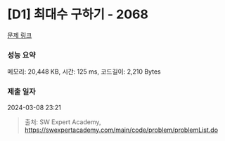 # [D1] 최대수 구하기 - 2068 

[문제 링크](https://swexpertacademy.com/main/code/problem/problemDetail.do?contestProbId=AV5QQhbqA4QDFAUq) 

### 성능 요약

메모리: 20,448 KB, 시간: 125 ms, 코드길이: 2,210 Bytes

### 제출 일자

2024-03-08 23:21



> 출처: SW Expert Academy, https://swexpertacademy.com/main/code/problem/problemList.do